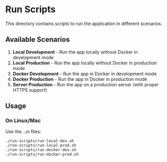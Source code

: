# Run Scripts

This directory contains scripts to run the application in different scenarios.

## Available Scenarios

1. **Local Development** - Run the app locally without Docker in development mode
2. **Local Production** - Run the app locally without Docker in production mode
3. **Docker Development** - Run the app in Docker in development mode
4. **Docker Production** - Run the app in Docker in production mode
5. **Server Production** - Run the app on a production server (with proper HTTPS support)

## Usage

### On Linux/Mac

Use the `.sh` files:

```
./run-scripts/run-local-dev.sh
./run-scripts/run-local-prod.sh
./run-scripts/run-docker-dev.sh
./run-scripts/run-docker-prod.sh
